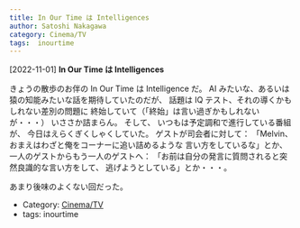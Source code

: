 ```yaml
---
title: In Our Time は Intelligences
author: Satoshi Nakagawa
category: Cinema/TV
tags:  inourtime
---
```


[2022-11-01] **In Our Time は Intelligences** 

 きょうの散歩のお伴の In Our Time は Intelligence だ。
AI みたいな、あるいは猿の知能みたいな話を期待していたのだが、
話題は IQ テスト、それの導くかもしれない差別の問題に
終始していて（「終始」は言い過ぎかもしれないが・・・）
いささか詰まらん。
そして、
いつもは予定調和で進行している番組が、
今日はえらくぎくしゃくしていた。
ゲストが司会者に対して：
「Melvin、 おまえはわざと俺をコーナーに追い詰めるような
言い方をしているな」とか、
一人のゲストからもう一人のゲストへ：
「お前は自分の発言に質問されると突然良識的な言い方をして、
逃げようとしている」とか・・・。

 あまり後味のよくない回だった。

- Category: [Cinema/TV](https://merapano.github.io/categories.html#Cinema/TV)
- tags:  inourtime
